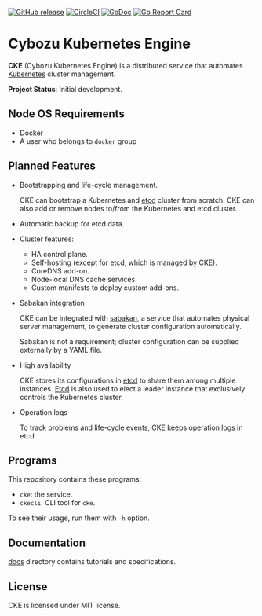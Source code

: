 [![GitHub release](https://img.shields.io/github/release/cybozu-go/cke.svg?maxAge=60)][releases]
[![CircleCI](https://circleci.com/gh/cybozu-go/cke.svg?style=svg)](https://circleci.com/gh/cybozu-go/cke)
[![GoDoc](https://godoc.org/github.com/cybozu-go/cke?status.svg)][godoc]
[![Go Report Card](https://goreportcard.com/badge/github.com/cybozu-go/cke)](https://goreportcard.com/report/github.com/cybozu-go/cke)

Cybozu Kubernetes Engine
========================

**CKE** (Cybozu Kubernetes Engine) is a distributed service that automates
[Kubernetes][] cluster management.

**Project Status**: Initial development.

Node OS Requirements
--------------------

* Docker
* A user who belongs to `docker` group

Planned Features
----------------

* Bootstrapping and life-cycle management.

    CKE can bootstrap a Kubernetes and [etcd][] cluster from scratch.
    CKE can also add or remove nodes to/from the Kubernetes and etcd cluster.

* Automatic backup for etcd data.

* Cluster features:

    * HA control plane.
    * Self-hosting (except for etcd, which is managed by CKE).
    * CoreDNS add-on.
    * Node-local DNS cache services.
    * Custom manifests to deploy custom add-ons.

* Sabakan integration

    CKE can be integrated with [sabakan][], a service that automates physical
    server management, to generate cluster configuration automatically.

    Sabakan is not a requirement; cluster configuration can be supplied
    externally by a YAML file.

* High availability

    CKE stores its configurations in [etcd][] to share them among multiple instances.
    [Etcd][etcd] is also used to elect a leader instance that exclusively controls
    the Kubernetes cluster.

* Operation logs

    To track problems and life-cycle events, CKE keeps operation logs in etcd.

Programs
--------

This repository contains these programs:

* `cke`: the service.
* `ckecli`: CLI tool for `cke`.

To see their usage, run them with `-h` option.

Documentation
-------------

[docs](docs/) directory contains tutorials and specifications.

License
-------

CKE is licensed under MIT license.

[releases]: https://github.com/cybozu-go/cke/releases
[godoc]: https://godoc.org/github.com/cybozu-go/cke
[Kubernetes]: https://kubernetes.io/
[etcd]: https://github.com/coreos/etcd
[CRI]: https://github.com/kubernetes/community/blob/master/contributors/devel/container-runtime-interface.md
[sabakan]: https://github.com/cybozu-go/sabakan

